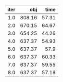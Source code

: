 |  iter |      obj |    time |
| -----:| --------:| -------:|
| $1.0$ | $808.16$ | $57.31$ |
| $2.0$ | $670.15$ | $64.67$ |
| $3.0$ | $654.25$ | $44.26$ |
| $4.0$ | $637.37$ | $54.93$ |
| $5.0$ | $637.37$ |  $57.9$ |
| $6.0$ | $637.37$ | $60.33$ |
| $7.0$ | $637.37$ | $59.55$ |
| $8.0$ | $637.37$ | $57.18$ |

